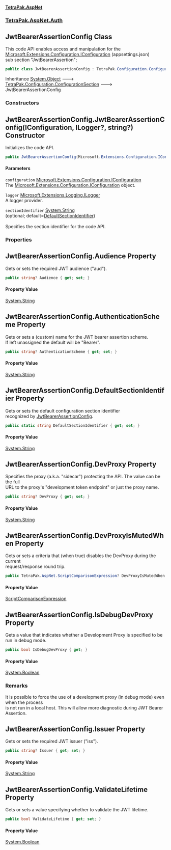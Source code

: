 #### [TetraPak.AspNet](index.md 'index')
### [TetraPak.AspNet.Auth](TetraPak_AspNet_Auth.md 'TetraPak.AspNet.Auth')
## JwtBearerAssertionConfig Class
This code API enables access and manipulation for the [Microsoft.Extensions.Configuration.IConfiguration](https://docs.microsoft.com/en-us/dotnet/api/Microsoft.Extensions.Configuration.IConfiguration 'Microsoft.Extensions.Configuration.IConfiguration') (appsettings.json)  
sub section "JwtBearerAssertion";  
```csharp
public class JwtBearerAssertionConfig : TetraPak.Configuration.ConfigurationSection
```

Inheritance [System.Object](https://docs.microsoft.com/en-us/dotnet/api/System.Object 'System.Object') &#129106; [TetraPak.Configuration.ConfigurationSection](https://docs.microsoft.com/en-us/dotnet/api/TetraPak.Configuration.ConfigurationSection 'TetraPak.Configuration.ConfigurationSection') &#129106; JwtBearerAssertionConfig  
### Constructors
<a name='TetraPak_AspNet_Auth_JwtBearerAssertionConfig_JwtBearerAssertionConfig(Microsoft_Extensions_Configuration_IConfiguration_Microsoft_Extensions_Logging_ILogger__string_)'></a>
## JwtBearerAssertionConfig.JwtBearerAssertionConfig(IConfiguration, ILogger?, string?) Constructor
Initializes the code API.   
```csharp
public JwtBearerAssertionConfig(Microsoft.Extensions.Configuration.IConfiguration configuration, Microsoft.Extensions.Logging.ILogger? logger, string? sectionIdentifier=null);
```
#### Parameters
<a name='TetraPak_AspNet_Auth_JwtBearerAssertionConfig_JwtBearerAssertionConfig(Microsoft_Extensions_Configuration_IConfiguration_Microsoft_Extensions_Logging_ILogger__string_)_configuration'></a>
`configuration` [Microsoft.Extensions.Configuration.IConfiguration](https://docs.microsoft.com/en-us/dotnet/api/Microsoft.Extensions.Configuration.IConfiguration 'Microsoft.Extensions.Configuration.IConfiguration')  
The [Microsoft.Extensions.Configuration.IConfiguration](https://docs.microsoft.com/en-us/dotnet/api/Microsoft.Extensions.Configuration.IConfiguration 'Microsoft.Extensions.Configuration.IConfiguration') object.  
  
<a name='TetraPak_AspNet_Auth_JwtBearerAssertionConfig_JwtBearerAssertionConfig(Microsoft_Extensions_Configuration_IConfiguration_Microsoft_Extensions_Logging_ILogger__string_)_logger'></a>
`logger` [Microsoft.Extensions.Logging.ILogger](https://docs.microsoft.com/en-us/dotnet/api/Microsoft.Extensions.Logging.ILogger 'Microsoft.Extensions.Logging.ILogger')  
A logger provider.  
  
<a name='TetraPak_AspNet_Auth_JwtBearerAssertionConfig_JwtBearerAssertionConfig(Microsoft_Extensions_Configuration_IConfiguration_Microsoft_Extensions_Logging_ILogger__string_)_sectionIdentifier'></a>
`sectionIdentifier` [System.String](https://docs.microsoft.com/en-us/dotnet/api/System.String 'System.String')  
(optional; default=[DefaultSectionIdentifier](TetraPak_AspNet_Auth_JwtBearerAssertionConfig.md#TetraPak_AspNet_Auth_JwtBearerAssertionConfig_DefaultSectionIdentifier 'TetraPak.AspNet.Auth.JwtBearerAssertionConfig.DefaultSectionIdentifier'))<br/>  
Specifies the section identifier for the code API.   
  
  
### Properties
<a name='TetraPak_AspNet_Auth_JwtBearerAssertionConfig_Audience'></a>
## JwtBearerAssertionConfig.Audience Property
Gets or sets the required JWT audience ("aud").  
```csharp
public string? Audience { get; set; }
```
#### Property Value
[System.String](https://docs.microsoft.com/en-us/dotnet/api/System.String 'System.String')
  
<a name='TetraPak_AspNet_Auth_JwtBearerAssertionConfig_AuthenticationScheme'></a>
## JwtBearerAssertionConfig.AuthenticationScheme Property
Gets or sets a (custom) name for the JWT bearer assertion scheme.  
If left unassigned the default will be "Bearer".  
```csharp
public string? AuthenticationScheme { get; set; }
```
#### Property Value
[System.String](https://docs.microsoft.com/en-us/dotnet/api/System.String 'System.String')
  
<a name='TetraPak_AspNet_Auth_JwtBearerAssertionConfig_DefaultSectionIdentifier'></a>
## JwtBearerAssertionConfig.DefaultSectionIdentifier Property
Gets or sets the default configuration section identifier  
recognized by [JwtBearerAssertionConfig](TetraPak_AspNet_Auth_JwtBearerAssertionConfig.md 'TetraPak.AspNet.Auth.JwtBearerAssertionConfig').  
```csharp
public static string DefaultSectionIdentifier { get; set; }
```
#### Property Value
[System.String](https://docs.microsoft.com/en-us/dotnet/api/System.String 'System.String')
  
<a name='TetraPak_AspNet_Auth_JwtBearerAssertionConfig_DevProxy'></a>
## JwtBearerAssertionConfig.DevProxy Property
Specifies the proxy (a.k.a. "sidecar") protecting the API. The value can be the full  
URL to the proxy's "development token endpoint" or just the proxy name.  
```csharp
public string? DevProxy { get; set; }
```
#### Property Value
[System.String](https://docs.microsoft.com/en-us/dotnet/api/System.String 'System.String')
  
<a name='TetraPak_AspNet_Auth_JwtBearerAssertionConfig_DevProxyIsMutedWhen'></a>
## JwtBearerAssertionConfig.DevProxyIsMutedWhen Property
Gets or sets a criteria that (when true) disables the DevProxy during the current  
request/response round trip.   
```csharp
public TetraPak.AspNet.ScriptComparisonExpression? DevProxyIsMutedWhen { get; set; }
```
#### Property Value
[ScriptComparisonExpression](TetraPak_AspNet_ScriptComparisonExpression.md 'TetraPak.AspNet.ScriptComparisonExpression')
  
<a name='TetraPak_AspNet_Auth_JwtBearerAssertionConfig_IsDebugDevProxy'></a>
## JwtBearerAssertionConfig.IsDebugDevProxy Property
Gets a value that indicates whether a Development Proxy is specified to be run in debug mode.  
```csharp
public bool IsDebugDevProxy { get; }
```
#### Property Value
[System.Boolean](https://docs.microsoft.com/en-us/dotnet/api/System.Boolean 'System.Boolean')
### Remarks
It is possible to force the use of a development proxy (in debug mode) even when the process  
is not run in a local host. This will allow more diagnostic during JWT Bearer Assertion.     
  
<a name='TetraPak_AspNet_Auth_JwtBearerAssertionConfig_Issuer'></a>
## JwtBearerAssertionConfig.Issuer Property
Gets or sets the required JWT issuer ("iss").  
```csharp
public string? Issuer { get; set; }
```
#### Property Value
[System.String](https://docs.microsoft.com/en-us/dotnet/api/System.String 'System.String')
  
<a name='TetraPak_AspNet_Auth_JwtBearerAssertionConfig_ValidateLifetime'></a>
## JwtBearerAssertionConfig.ValidateLifetime Property
Gets or sets a value specifying whether to validate the JWT lifetime.  
```csharp
public bool ValidateLifetime { get; set; }
```
#### Property Value
[System.Boolean](https://docs.microsoft.com/en-us/dotnet/api/System.Boolean 'System.Boolean')
  
